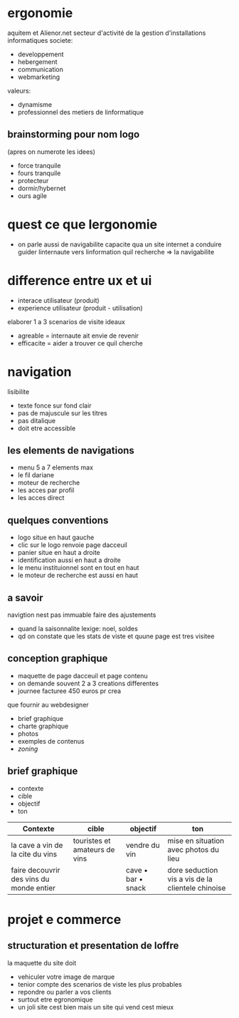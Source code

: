 # ergonomie

aquitem et Alienor.net
secteur d'activité de la gestion d'installations informatiques
societe:

- developpement
- hebergement
- communication
- webmarketing

valeurs:

- dynamisme
- professionnel des metiers de linformatique

## brainstorming pour nom logo

(apres on numerote les idees)

- force tranquile
- fours tranquile
- protecteur
- dormir/hybernet
- ours agile

# quest ce que lergonomie

- on parle aussi de navigabilite
  capacite qua un site internet a conduire guider linternaute vers linformation quil recherche => la navigabilite

# difference entre ux et ui

- interace utilisateur (produit)
- experience utilisateur (produit - utilisation)

elaborer 1 a 3 scenarios de visite ideaux

- agreable = internaute ait envie de revenir
- efficacite = aider a trouver ce quil cherche

# navigation

lisibilite

- texte fonce sur fond clair
- pas de majuscule sur les titres
- pas ditalique
- doit etre accessible

## les elements de navigations

- menu 5 a 7 elements max
- le fil dariane
- moteur de recherche
- les acces par profil
- les acces direct

## quelques conventions

- logo situe en haut gauche
- clic sur le logo renvoie page dacceuil
- panier situe en haut a droite
- identification aussi en haut a droite
- le menu instituionnel sont en tout en haut
- le moteur de recherche est aussi en haut

## a savoir

navigtion nest pas immuable
faire des ajustements

- quand la saisonnalite lexige: noel, soldes
- qd on constate que les stats de viste et quune page est tres visitee

## conception graphique

- maquette de page dacceuil et page contenu
- on demande souvent 2 a 3 creations differentes
- journee facturee 450 euros pr crea

que fournir au webdesigner

- brief graphique
- charte graphique
- photos
- exemples de contenus
- _zoning_

## brief graphique

- contexte
- cible
- objectif
- ton

| Contexte                                 | cible                         | objectif           | ton                                               |
| ---------------------------------------- | ----------------------------- | ------------------ | ------------------------------------------------- |
| la cave a vin de la cite du vins         | touristes et amateurs de vins | vendre du vin      | mise en situation avec photos du lieu             |
| faire decouvrir des vins du monde entier |                               | cave • bar • snack | dore seduction vis a vis de la clientele chinoise |

# projet e commerce

## structuration et presentation de loffre

la maquette du site doit

- vehiculer votre image de marque
- tenior compte des scenarios de viste les plus probables
- repondre ou parler a vos clients
- surtout etre egronomique
- un joli site cest bien mais un site qui vend cest mieux
